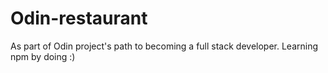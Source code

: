 # Odin-restaurant
As part of Odin project's path to becoming a full stack developer. Learning npm by doing :)
